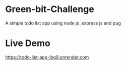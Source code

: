 # Green-bit-Challenge 
A simple  todo list app using node js ,express js and pug 


# Live Demo 
https://todo-list-app-lbg9.onrender.com

